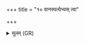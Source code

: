 +++
title = "१० वानस्पत्येभ्यस् त्वा"

+++
<details><summary>मूलम् (GR)</summary>

वानस्पत्येभ्यस् त्वा (…) ॥
</details>